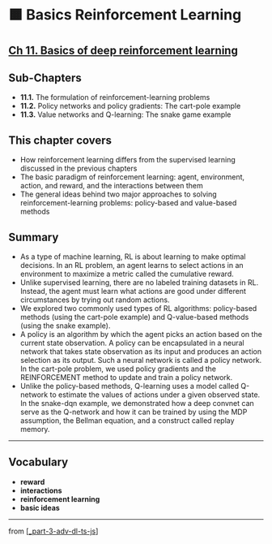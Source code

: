 # 🟧 Basics Reinforcement Learning

## [**Ch 11.** Basics of deep reinforcement learning](https://livebook.manning.com/book/deep-learning-with-javascript/chapter-11/)

## Sub-Chapters

- **11.1.** The formulation of reinforcement-learning problems
- **11.2.** Policy networks and policy gradients: The cart-pole example
- **11.3.** Value networks and Q-learning: The snake game example

## This chapter covers

- How reinforcement learning differs from the supervised learning discussed in the previous chapters
- The basic paradigm of reinforcement learning: agent, environment, action, and reward, and the interactions between them
- The general ideas behind two major approaches to solving reinforcement-learning problems: policy-based and value-based methods

## Summary

- As a type of machine learning, RL is about learning to make optimal decisions. In an RL problem, an agent learns to select actions in an environment to maximize a metric called the cumulative reward.
- Unlike supervised learning, there are no labeled training datasets in RL. Instead, the agent must learn what actions are good under different circumstances by trying out random actions.
- We explored two commonly used types of RL algorithms: policy-based methods (using the cart-pole example) and Q-value-based methods (using the snake example).
- A policy is an algorithm by which the agent picks an action based on the current state observation. A policy can be encapsulated in a neural network that takes state observation as its input and produces an action selection as its output. Such a neural network is called a policy network. In the cart-pole problem, we used policy gradients and the REINFORCEMENT method to update and train a policy network.
- Unlike the policy-based methods, Q-learning uses a model called Q-network to estimate the values of actions under a given observed state. In the snake-dqn example, we demonstrated how a deep convnet can serve as the Q-network and how it can be trained by using the MDP assumption, the Bellman equation, and a construct called replay memory.

---

## **Vocabulary**

- <b>reward</b>
- **interactions**
- **reinforcement learning**
- **basic ideas**

<link rel="stylesheet" type="text/css" media="all" href="../../../assets/css/custom.css" />

---

from [[_part-3-adv-dl-ts-js]]

[//begin]: # "Autogenerated link references for markdown compatibility"
[_part-3-adv-dl-ts-js]: ../_part-3-adv-dl-ts-js.md "Part 3 Adv DL TS JS"
[//end]: # "Autogenerated link references"
